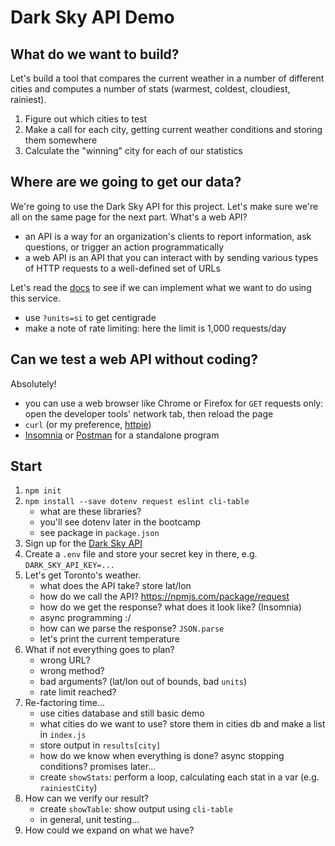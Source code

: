 Dark Sky API Demo
=================

What do we want to build?
-------------------------

Let's build a tool that compares the current weather in a number of different cities and computes a number of stats (warmest, coldest, cloudiest, rainiest).

1. Figure out which cities to test
2. Make a call for each city, getting current weather conditions and storing them somewhere
3. Calculate the "winning" city for each of our statistics


Where are we going to get our data?
-----------------------------

We're going to use the Dark Sky API for this project. Let's make sure we're all on the same page for the next part. What's a web API?

- an API is a way for an organization's clients to report information, ask questions, or trigger an action programmatically
- a web API is an API that you can interact with by sending various types of HTTP requests to a well-defined set of URLs

Let's read the [docs](https://darksky.net/dev) to see if we can implement what we want to do using this service.

- use `?units=si` to get centigrade
- make a note of rate limiting: here the limit is 1,000 requests/day

Can we test a web API without coding?
----------------------------------

Absolutely!

- you can use a web browser like Chrome or Firefox for `GET` requests only: open the developer tools' network tab, then reload the page
-  `curl` (or my preference, [httpie](https://httpie.org/))
- [Insomnia](https://insomnia.rest/) or [Postman](https://getpostman.com/) for a standalone program

Start
-----

1. `npm init`
2. `npm install --save dotenv request eslint cli-table`
   - what are these libraries?
   - you'll see dotenv later in the bootcamp
   - see package in `package.json`
3. Sign up for the [Dark Sky API](https://darksky.net/dev/register)
4. Create a `.env` file and store your secret key in there, e.g. `DARK_SKY_API_KEY=...`
5. Let's get Toronto's weather.
   - what does the API take? store lat/lon
   - how do we call the API? https://npmjs.com/package/request
   - how do we get the response? what does it look like? (Insomnia)
   - async programming :/
   - how can we parse the response? `JSON.parse`
   - let's print the current temperature
6. What if not everything goes to plan?
   - wrong URL?
   - wrong method?
   - bad arguments? (lat/lon out of bounds, bad `units`)
   - rate limit reached?
7. Re-factoring time...
   - use cities database and still basic demo
   - what cities do we want to use? store them in cities db and make a list in `index.js`
   - store output in `results[city]`
   - how do we know when everything is done? async stopping conditions? promises later...
   - create `showStats`: perform a loop, calculating each stat in a var (e.g. `rainiestCity`)
8. How can we verify our result?
   - create `showTable`: show output using `cli-table`
   - in general, unit testing...
9. How could we expand on what we have?
